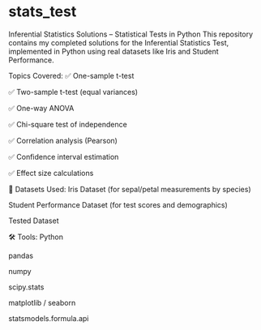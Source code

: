 # stats_test
Inferential Statistics Solutions – Statistical Tests in Python
This repository contains my completed solutions for the Inferential Statistics Test, implemented in Python using real datasets like Iris and Student Performance.

Topics Covered:
✅ One-sample t-test

✅ Two-sample t-test (equal variances)

✅ One-way ANOVA

✅ Chi-square test of independence

✅ Correlation analysis (Pearson)

✅ Confidence interval estimation

✅ Effect size calculations

📁 Datasets Used:
Iris Dataset (for sepal/petal measurements by species)

Student Performance Dataset (for test scores and demographics)

Tested Dataset

🛠 Tools:
Python

pandas

numpy

scipy.stats

matplotlib / seaborn

statsmodels.formula.api


